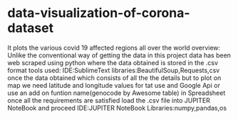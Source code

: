 # data-visualization-of-corona-dataset
It plots the various covid 19 affected regions all over the world 
overview:<br>
Unlike the conventional way of getting the data in this project data has been web scraped using python where the data obtained is stored in the .csv format
tools used:
  IDE:SublimeText
  libraries:BeautifulSoup,Requests,csv
once the data obtained which consists of all the the details but to plot on map we need latitude and longitude values
for tat use and Google Api or use an add on funtion name(genocode by Awesome table) in Spreadsheet
once all the requirements are satisfied
load the .csv file into JUPITER NoteBook and proceed
IDE:JUPITER NoteBook
Libraries:numpy,pandas,os

